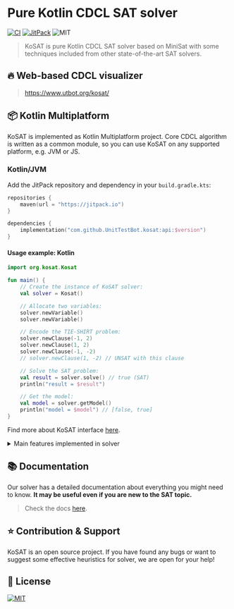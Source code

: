 # Pure Kotlin CDCL SAT solver

[![CI](https://github.com/UnitTestBot/kosat/actions/workflows/ci.yml/badge.svg)](https://github.com/UnitTestBot/kosat/actions/workflows/ci.yml)
[![JitPack](https://jitpack.io/v/UnitTestBot/kosat.svg)](https://jitpack.io/p/UnitTestBot/kosat)
![MIT](https://img.shields.io/badge/license-MIT-blue)

> KoSAT is pure Kotlin CDCL SAT solver based on MiniSat
> with some techniques included from other
> state-of-the-art SAT solvers.

## 🔥 Web-based CDCL visualizer

> https://www.utbot.org/kosat/

## 📦 Kotlin Multiplatform

KoSAT is implemented as Kotlin Multiplatform project.
Core CDCL algorithm is written as a common module,
so you can use KoSAT on any supported platform,
e.g. JVM or JS.

### Kotlin/JVM

Add the JitPack repository and dependency
in your `build.gradle.kts`:

```kts
repositories {
    maven(url = "https://jitpack.io")
}

dependencies {
    implementation("com.github.UnitTestBot.kosat:api:$version")
}
```

#### Usage example: Kotlin

```kotlin
import org.kosat.Kosat

fun main() {
    // Create the instance of KoSAT solver:
    val solver = Kosat()

    // Allocate two variables:
    solver.newVariable()
    solver.newVariable()

    // Encode the TIE-SHIRT problem:
    solver.newClause(-1, 2)
    solver.newClause(1, 2)
    solver.newClause(-1, -2)
    // solver.newClause(1, -2) // UNSAT with this clause

    // Solve the SAT problem:
    val result = solver.solve() // true (SAT)
    println("result = $result")

    // Get the model:
    val model = solver.getModel()
    println("model = $model") // [false, true]
}
```

Find more about KoSAT interface [here](docs/interface.md).

<details>
  <summary>Main features implemented in solver</summary>
<br/>

1. [ReNumeration](docs/numeration.md)
2. [Trail](docs/trail.md)
3. [Conflict analysis](docs/analyze.md)
4. [Backjump](docs/backjump.md)
5. [Propagation](docs/propagation.md)
6. [2-watched literals](docs/watched%20literals.md)
7. [VSIDS](docs/branching.md)
8. [Luby restarts](docs/restarts.md)
9. [Polarity choice](docs/polarity%20choice.md)
10. [ReduceDB based on LBD](docs/reduceDB.md)
11. [Incremental solving](docs/incremental.md)

</details>

## 📚 Documentation

Our solver has a detailed documentation
about everything you might need to know.
**It may be useful even if you are new to the SAT topic.**

> Check the docs [here](docs/docs.md).

## ⭐ Contribution & Support

KoSAT is an open source project.
If you have found any bugs or want to suggest
some effective heuristics for solver,
we are open for your help!

## 📜 License

[![MIT](https://img.shields.io/badge/license-MIT-blue)](LICENSE)
